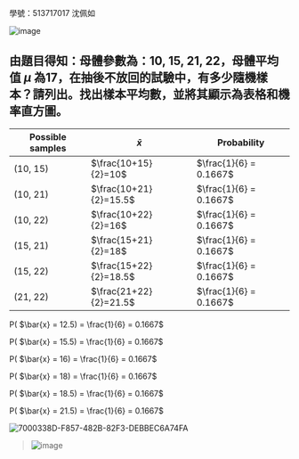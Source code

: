學號：513717017 沈佩如

![image](https://github.com/user-attachments/assets/694a03c9-6c06-4eb1-aa87-ec6ad042a70d)

## 由題目得知：母體參數為：10, 15, 21, 22，母體平均值 $\mu$ 為17，在抽後不放回的試驗中，有多少隨機樣本？請列出。找出樣本平均數，並將其顯示為表格和機率直方圖。
>
 | Possible samples |      $\bar{x}$      |       Probability        | 
 | ---------------- | ------------------- | ------------------------ |
 | (10, 15)         | $\frac{10+15}{2}=10$   | $\frac{1}{6} = 0.1667$  | 
 | (10, 21)         | $\frac{10+21}{2}=15.5$ | $\frac{1}{6} = 0.1667$  | 
 | (10, 22)         | $\frac{10+22}{2}=16$ | $\frac{1}{6} = 0.1667$  | 
 | (15, 21)         | $\frac{15+21}{2}=18$   | $\frac{1}{6} = 0.1667$  | 
 | (15, 22)         | $\frac{15+22}{2}=18.5$ | $\frac{1}{6} = 0.1667$  | 
 | (21, 22)         | $\frac{21+22}{2}=21.5$   | $\frac{1}{6} = 0.1667$  |

P( $\bar{x} = 12.5) = \frac{1}{6} = 0.1667$   

P( $\bar{x} = 15.5) = \frac{1}{6} = 0.1667$

P( $\bar{x} = 16) = \frac{1}{6} = 0.1667$

P( $\bar{x} = 18) = \frac{1}{6} = 0.1667$

P( $\bar{x} = 18.5) = \frac{1}{6} = 0.1667$

P( $\bar{x} = 21.5) = \frac{1}{6} = 0.1667$

![7000338D-F857-482B-82F3-DEBBEC6A74FA](https://github.com/user-attachments/assets/8529e706-9db1-470c-b4c3-2f4c74bc8ebc)

>![image](https://github.com/user-attachments/assets/10099786-c187-46be-a85a-3bcd4b8d8631)
